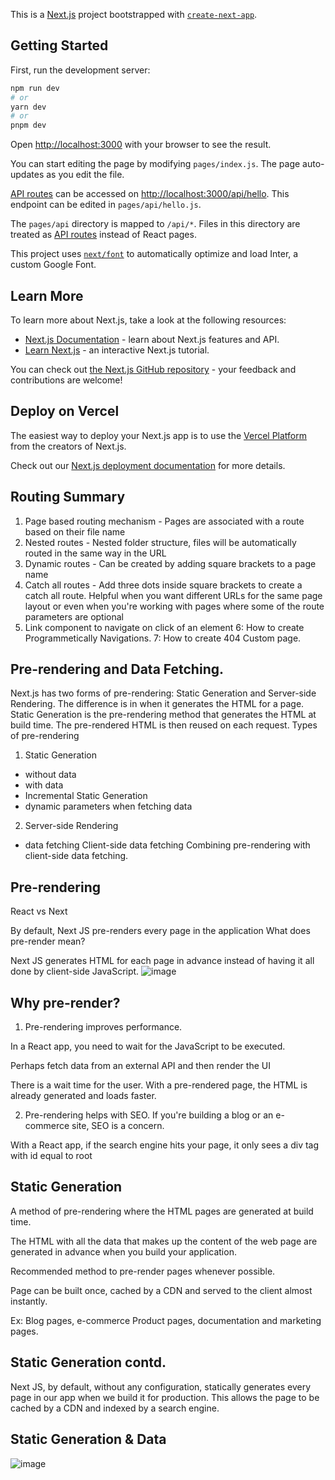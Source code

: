 This is a [Next.js](https://nextjs.org/) project bootstrapped with [`create-next-app`](https://github.com/vercel/next.js/tree/canary/packages/create-next-app).

## Getting Started

First, run the development server:

```bash
npm run dev
# or
yarn dev
# or
pnpm dev
```

Open [http://localhost:3000](http://localhost:3000) with your browser to see the result.

You can start editing the page by modifying `pages/index.js`. The page auto-updates as you edit the file.

[API routes](https://nextjs.org/docs/api-routes/introduction) can be accessed on [http://localhost:3000/api/hello](http://localhost:3000/api/hello). This endpoint can be edited in `pages/api/hello.js`.

The `pages/api` directory is mapped to `/api/*`. Files in this directory are treated as [API routes](https://nextjs.org/docs/api-routes/introduction) instead of React pages.

This project uses [`next/font`](https://nextjs.org/docs/basic-features/font-optimization) to automatically optimize and load Inter, a custom Google Font.

## Learn More

To learn more about Next.js, take a look at the following resources:

- [Next.js Documentation](https://nextjs.org/docs) - learn about Next.js features and API.
- [Learn Next.js](https://nextjs.org/learn) - an interactive Next.js tutorial.

You can check out [the Next.js GitHub repository](https://github.com/vercel/next.js/) - your feedback and contributions are welcome!

## Deploy on Vercel

The easiest way to deploy your Next.js app is to use the [Vercel Platform](https://vercel.com/new?utm_medium=default-template&filter=next.js&utm_source=create-next-app&utm_campaign=create-next-app-readme) from the creators of Next.js.

Check out our [Next.js deployment documentation](https://nextjs.org/docs/deployment) for more details.

## Routing Summary
1. Page based routing mechanism - Pages are associated with a route based on their file name
2. Nested routes - Nested folder structure, files will be automatically routed in the same way in
the URL
3. Dynamic routes - Can be created by adding square brackets to a page name
4. Catch all routes - Add three dots inside square brackets to create a catch all route. Helpful
when you want different URLs for the same page layout or even when you're working with pages
where some of the route parameters are optional
5. Link component to navigate on click of an element
6: How to create Programmetically Navigations.
7: How to create 404 Custom page.
## Pre-rendering and Data Fetching.
Next.js has two forms of pre-rendering: Static Generation and Server-side Rendering.
The difference is in when it generates the HTML for a page. 
Static Generation is the pre-rendering method that generates the HTML at build time.
The pre-rendered HTML is then reused on each request.
Types of pre-rendering
  1. Static Generation
   - without data
   - with data
   - Incremental Static Generation
   - dynamic parameters when fetching data
  2. Server-side Rendering
   - data fetching
Client-side data fetching
 Combining pre-rendering with client-side data fetching.
 ## Pre-rendering 
 React vs Next
 
 By default, Next JS pre-renders every page in the application
 What does pre-render mean?
 
 Next JS generates HTML for each page in advance instead of having it all done by client-side
JavaScript.
![image](https://user-images.githubusercontent.com/87702448/222713171-c5388496-8a40-482c-9e46-8e2f861b09bd.png)

## Why pre-render?
 1. Pre-rendering improves performance.

  In a React app, you need to wait for the JavaScript to be executed.
  
  Perhaps fetch data from an external API and then render the UI
  
  There is a wait time for the user.
  With a pre-rendered page, the HTML is already generated and loads faster.
  
2. Pre-rendering helps with SEO.
  If you're building a blog or an e-commerce site, SEO is a concern.
  
  With a React app, if the search engine hits your page, it only sees a div tag with id equal to root
  
## Static Generation
A method of pre-rendering where the HTML pages are generated at build time.

The HTML with all the data that makes up the content of the web page are generated in advance
when you build your application.

Recommended method to pre-render pages whenever possible.

Page can be built once, cached by a CDN and served to the client almost instantly.

Ex: Blog pages, e-commerce Product pages, documentation and marketing pages.

## Static Generation contd.

Next JS, by default, without any configuration, statically generates every page in our app when
we build it for production. This allows the page to be cached by a CDN and indexed by a search
engine.
## Static Generation & Data
![image](https://user-images.githubusercontent.com/87702448/222725055-af9d0484-71ad-4c44-bede-54afc14aab24.png)





